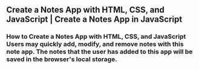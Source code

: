 ## Create a Notes App with HTML, CSS, and JavaScript | Create a Notes App in JavaScript

### How to Create a Notes App with HTML, CSS, and JavaScript Users may quickly add, modify, and remove notes with this note app. The notes that the user has added to this app will be saved in the browser's local storage.
